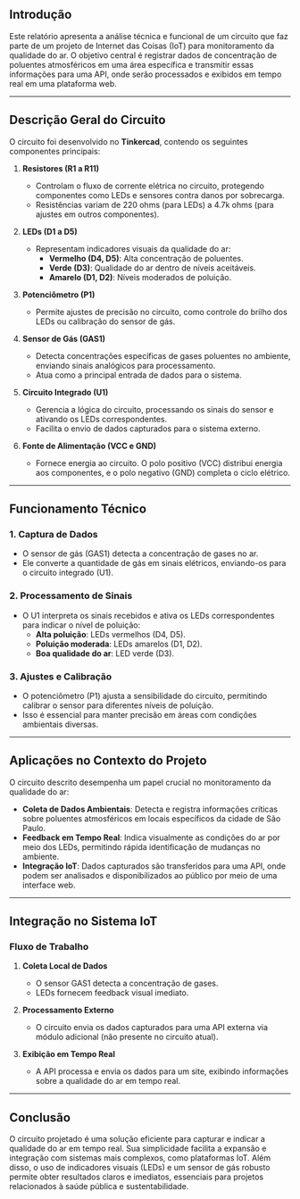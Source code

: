 ## **Introdução**
Este relatório apresenta a análise técnica e funcional de um circuito que faz parte de um projeto de Internet das Coisas (IoT) para monitoramento da qualidade do ar. O objetivo central é registrar dados de concentração de poluentes atmosféricos em uma área específica e transmitir essas informações para uma API, onde serão processados e exibidos em tempo real em uma plataforma web.

---

## **Descrição Geral do Circuito**
O circuito foi desenvolvido no **Tinkercad**, contendo os seguintes componentes principais:

1. **Resistores (R1 a R11)**  
   - Controlam o fluxo de corrente elétrica no circuito, protegendo componentes como LEDs e sensores contra danos por sobrecarga.
   - Resistências variam de 220 ohms (para LEDs) a 4.7k ohms (para ajustes em outros componentes).

2. **LEDs (D1 a D5)**  
   - Representam indicadores visuais da qualidade do ar:
     - **Vermelho (D4, D5)**: Alta concentração de poluentes.
     - **Verde (D3)**: Qualidade do ar dentro de níveis aceitáveis.
     - **Amarelo (D1, D2)**: Níveis moderados de poluição.

3. **Potenciômetro (P1)**  
   - Permite ajustes de precisão no circuito, como controle do brilho dos LEDs ou calibração do sensor de gás.

4. **Sensor de Gás (GAS1)**  
   - Detecta concentrações específicas de gases poluentes no ambiente, enviando sinais analógicos para processamento.
   - Atua como a principal entrada de dados para o sistema.

5. **Circuito Integrado (U1)**  
   - Gerencia a lógica do circuito, processando os sinais do sensor e ativando os LEDs correspondentes.
   - Facilita o envio de dados capturados para o sistema externo.

6. **Fonte de Alimentação (VCC e GND)**  
   - Fornece energia ao circuito. O polo positivo (VCC) distribui energia aos componentes, e o polo negativo (GND) completa o ciclo elétrico.

---

## **Funcionamento Técnico**
### **1. Captura de Dados**
- O sensor de gás (GAS1) detecta a concentração de gases no ar.  
- Ele converte a quantidade de gás em sinais elétricos, enviando-os para o circuito integrado (U1).  

### **2. Processamento de Sinais**
- O U1 interpreta os sinais recebidos e ativa os LEDs correspondentes para indicar o nível de poluição:
  - **Alta poluição**: LEDs vermelhos (D4, D5).  
  - **Poluição moderada**: LEDs amarelos (D1, D2).  
  - **Boa qualidade do ar**: LED verde (D3).

### **3. Ajustes e Calibração**
- O potenciômetro (P1) ajusta a sensibilidade do circuito, permitindo calibrar o sensor para diferentes níveis de poluição.  
- Isso é essencial para manter precisão em áreas com condições ambientais diversas.

---

## **Aplicações no Contexto do Projeto**
O circuito descrito desempenha um papel crucial no monitoramento da qualidade do ar:
- **Coleta de Dados Ambientais**: Detecta e registra informações críticas sobre poluentes atmosféricos em locais específicos da cidade de São Paulo.
- **Feedback em Tempo Real**: Indica visualmente as condições do ar por meio dos LEDs, permitindo rápida identificação de mudanças no ambiente.
- **Integração IoT**: Dados capturados são transferidos para uma API, onde podem ser analisados e disponibilizados ao público por meio de uma interface web.

---

## **Integração no Sistema IoT**
### **Fluxo de Trabalho**
1. **Coleta Local de Dados**
   - O sensor GAS1 detecta a concentração de gases.  
   - LEDs fornecem feedback visual imediato.  

2. **Processamento Externo**
   - O circuito envia os dados capturados para uma API externa via módulo adicional (não presente no circuito atual).  

3. **Exibição em Tempo Real**
   - A API processa e envia os dados para um site, exibindo informações sobre a qualidade do ar em tempo real.

---

## **Conclusão**
O circuito projetado é uma solução eficiente para capturar e indicar a qualidade do ar em tempo real. Sua simplicidade facilita a expansão e integração com sistemas mais complexos, como plataformas IoT. Além disso, o uso de indicadores visuais (LEDs) e um sensor de gás robusto permite obter resultados claros e imediatos, essenciais para projetos relacionados à saúde pública e sustentabilidade.

